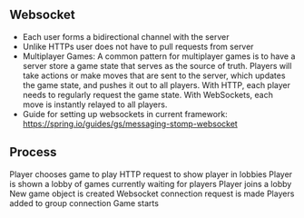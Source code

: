 ## Websocket
- Each user forms a bidirectional channel with the server
- Unlike HTTPs user does not have to pull requests from server
- Multiplayer Games: A common pattern for multiplayer games is to have a server store a game state that serves as the source of truth. Players will take actions or make moves that are sent to the server, which updates the game state, and pushes it out to all players. With HTTP, each player needs to regularly request the game state. With WebSockets, each move is instantly relayed to all players.
- Guide for setting up websockets in current framework: https://spring.io/guides/gs/messaging-stomp-websocket


## Process
Player chooses game to play
HTTP request to show player in lobbies
Player is shown a lobby of games currently waiting for players
Player joins a lobby
New game object is created
Websocket connection request is made
Players added to group connection
Game starts
